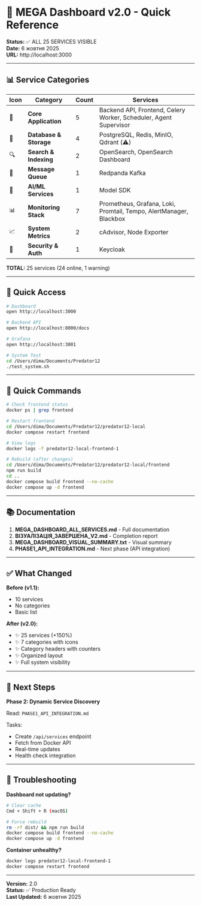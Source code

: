 # 🚀 MEGA Dashboard v2.0 - Quick Reference

**Status:** ✅ ALL 25 SERVICES VISIBLE  
**Date:** 6 жовтня 2025  
**URL:** http://localhost:3000

---

## 📊 Service Categories

| Icon | Category | Count | Services |
|------|----------|-------|----------|
| 🚀 | **Core Application** | 5 | Backend API, Frontend, Celery Worker, Scheduler, Agent Supervisor |
| 💾 | **Database & Storage** | 4 | PostgreSQL, Redis, MinIO, Qdrant (⚠️) |
| 🔍 | **Search & Indexing** | 2 | OpenSearch, OpenSearch Dashboard |
| 📨 | **Message Queue** | 1 | Redpanda Kafka |
| 🤖 | **AI/ML Services** | 1 | Model SDK |
| 📊 | **Monitoring Stack** | 7 | Prometheus, Grafana, Loki, Promtail, Tempo, AlertManager, Blackbox |
| 📈 | **System Metrics** | 2 | cAdvisor, Node Exporter |
| 🔐 | **Security & Auth** | 1 | Keycloak |

**TOTAL:** 25 services (24 online, 1 warning)

---

## 🔗 Quick Access

```bash
# Dashboard
open http://localhost:3000

# Backend API
open http://localhost:8000/docs

# Grafana
open http://localhost:3001

# System Test
cd /Users/dima/Documents/Predator12
./test_system.sh
```

---

## 🔄 Quick Commands

```bash
# Check frontend status
docker ps | grep frontend

# Restart frontend
cd /Users/dima/Documents/Predator12/predator12-local
docker compose restart frontend

# View logs
docker logs -f predator12-local-frontend-1

# Rebuild (after changes)
cd /Users/dima/Documents/Predator12/predator12-local/frontend
npm run build
cd ..
docker compose build frontend --no-cache
docker compose up -d frontend
```

---

## 📚 Documentation

1. **MEGA_DASHBOARD_ALL_SERVICES.md** - Full documentation
2. **ВІЗУАЛІЗАЦІЯ_ЗАВЕРШЕНА_V2.md** - Completion report
3. **MEGA_DASHBOARD_VISUAL_SUMMARY.txt** - Visual summary
4. **PHASE1_API_INTEGRATION.md** - Next phase (API integration)

---

## ✅ What Changed

**Before (v1.1):**
- 10 services
- No categories
- Basic list

**After (v2.0):**
- ✨ 25 services (+150%)
- ✨ 7 categories with icons
- ✨ Category headers with counters
- ✨ Organized layout
- ✨ Full system visibility

---

## 🎯 Next Steps

**Phase 2: Dynamic Service Discovery**

Read: `PHASE1_API_INTEGRATION.md`

Tasks:
- Create `/api/services` endpoint
- Fetch from Docker API
- Real-time updates
- Health check integration

---

## 🐛 Troubleshooting

**Dashboard not updating?**
```bash
# Clear cache
Cmd + Shift + R (macOS)

# Force rebuild
rm -rf dist/ && npm run build
docker compose build frontend --no-cache
docker compose up -d frontend
```

**Container unhealthy?**
```bash
docker logs predator12-local-frontend-1
docker compose restart frontend
```

---

**Version:** 2.0  
**Status:** ✅ Production Ready  
**Last Updated:** 6 жовтня 2025
